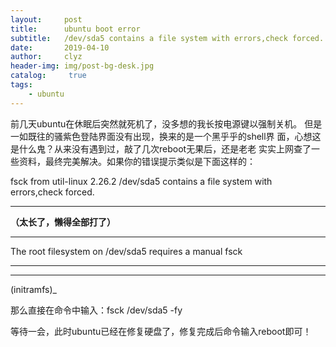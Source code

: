```yaml
---
layout:     post
title:      ubuntu boot error
subtitle:   /dev/sda5 contains a file system with errors,check forced.
date:       2019-04-10
author:     clyz
header-img: img/post-bg-desk.jpg
catalog: 	 true
tags:
    - ubuntu
---
```


前几天ubuntu在休眠后突然就死机了，没多想的我长按电源键以强制关机。
但是一如既往的骚紫色登陆界面没有出现，换来的是一个黑乎乎的shell界
面，心想这是什么鬼？从来没有遇到过，敲了几次reboot无果后，还是老老
实实上网查了一些资料，最终完美解决。如果你的错误提示类似是下面这样的：

fsck from util-linux 2.26.2
/dev/sda5 contains a file system with errors,check forced.
************************
**（太长了，懒得全部打了）**
************************
The root filesystem on /dev/sda5 requires a manual fsck
***
***
(initramfs)_



那么直接在命令中输入：fsck /dev/sda5 -fy

等待一会，此时ubuntu已经在修复硬盘了，修复完成后命令输入reboot即可！
